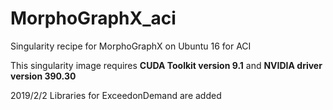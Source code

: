 # MorphoGraphX_aci
Singularity recipe for MorphoGraphX on Ubuntu 16 for ACI  

This singularity image requires **CUDA Toolkit version 9.1** and **NVIDIA driver version 390.30**

2019/2/2
Libraries for ExceedonDemand are added
